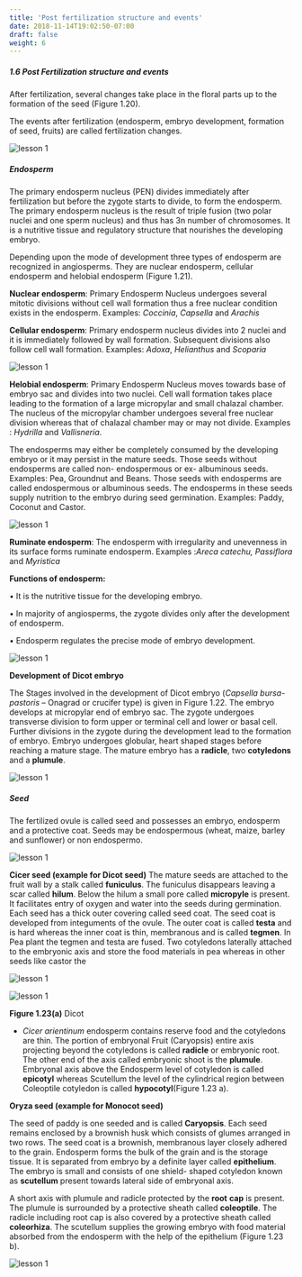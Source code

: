 ```yaml
---
title: 'Post fertilization structure and events'
date: 2018-11-14T19:02:50-07:00
draft: false
weight: 6
---
```


##### 1.6 Post Fertilization structure and events


After fertilization, several changes take place in
the floral parts up to the formation of the seed
(Figure 1.20).


The events after fertilization (endosperm,
embryo development, formation of seed, fruits)
are called fertilization changes.



![lesson 1](/books/12-biology/bio-botany/images/32.png )



##### Endosperm


The primary endosperm nucleus (PEN)
divides immediately after fertilization but
before the zygote starts to divide, to form
the endosperm. The primary endosperm
nucleus is the result of triple fusion (two
polar nuclei and one sperm nucleus) and
thus has 3n number of chromosomes. It is
a nutritive tissue and regulatory structure
that nourishes the developing embryo.



Depending upon the mode of development
three types of endosperm are recognized in
angiosperms. They are nuclear endosperm,
cellular endosperm and helobial endosperm
(Figure 1.21).


**Nuclear endosperm**: Primary Endosperm
Nucleus undergoes several mitotic divisions
without cell wall formation thus a free nuclear
condition exists in the endosperm. Examples:
*Coccinia*, *Capsella* and *Arachis*



**Cellular endosperm**: Primary endosperm
nucleus divides into 2 nuclei and it is
immediately followed by wall formation.
Subsequent divisions also follow cell wall
formation. Examples: *Adoxa*, *Helianthus* and
*Scoparia*


![lesson 1](/books/12-biology/bio-botany/images/33.png )



**Helobial endosperm**: Primary Endosperm
Nucleus moves towards base of embryo sac and
divides into two nuclei. Cell wall formation
takes place leading to the formation of a large
micropylar and small chalazal chamber. The
nucleus of the micropylar chamber undergoes
several free nuclear division whereas that
of chalazal chamber may or may not divide.
Examples : *Hydrilla* and *Vallisneria*.


The endosperms may either be completely
consumed by the developing embryo or it may
persist in the mature seeds. Those seeds without
endosperms are called non- endospermous or
ex- albuminous seeds. Examples: Pea, Groundnut and Beans. Those seeds with endosperms are
called endospermous or albuminous seeds. The
endosperms in these seeds supply nutrition to
the embryo during seed germination. Examples:
Paddy, Coconut and Castor.


![lesson 1](/books/12-biology/bio-botany/images/34.png )


**Ruminate endosperm**: The endosperm with
irregularity and unevenness in its surface forms
ruminate endosperm. Examples :*Areca catechu,*
*Passiflora* and *Myristica*


**Functions of endosperm:**


•	It is the nutritive tissue for the developing
embryo.


•  In majority of angiosperms, the zygote
divides only after the development of
endosperm.


•	Endosperm regulates the precise mode of embryo development.


![lesson 1](/books/12-biology/bio-botany/images/35.png )





**Development of Dicot embryo**


The Stages involved in the development
of Dicot embryo (*Capsella bursa-pastoris* –
Onagrad or crucifer type) is given in Figure
1.22. The embryo develops at micropylar
end of embryo sac. The zygote undergoes
transverse division to form upper or terminal
cell and lower or basal cell. Further divisions
in the zygote during the development lead to
the formation of embryo. Embryo undergoes
globular, heart shaped stages before reaching a
mature stage. The mature embryo has a **radicle**,
two **cotyledons** and a **plumule**.




![lesson 1](/books/12-biology/bio-botany/images/46.png )


##### Seed

The fertilized ovule is called seed and possesses
an embryo, endosperm and a protective coat.
Seeds may be endospermous (wheat, maize,
barley and sunflower) or non endospermo.


![lesson 1](/books/12-biology/bio-botany/images/36.png )


**Cicer seed (example for Dicot seed)**
The mature seeds are attached to the fruit
wall by a stalk called **funiculus**. The funiculus
disappears leaving a scar called **hilum**. Below
the hilum a small pore called **micropyle** is
present. It facilitates entry of oxygen and
water into the seeds during germination.
Each seed has a thick outer covering called
seed coat. The seed coat is developed from
integuments of the ovule. The outer coat is
called **testa** and is hard whereas the inner coat
is thin, membranous and is called **tegmen**.
In Pea plant the tegmen and testa are fused.
Two cotyledons laterally attached to the
embryonic axis and store the food materials
in pea whereas in other seeds like castor the




![lesson 1](/books/12-biology/bio-botany/images/37.png )



![lesson 1](/books/12-biology/bio-botany/images/38.png )



**Figure 1.23(a)**
Dicot
- *Cicer arientinum*
endosperm contains reserve food and the
cotyledons are thin. The portion of embryonal
Fruit (Caryopsis) entire
axis projecting beyond the cotyledons is
called **radicle** or embryonic root. The other
end of the axis called embryonic shoot is
the **plumule**. Embryonal axis above the
Endosperm
level of cotyledon is called **epicotyl** whereas
Scutellum the level of
the cylindrical region between
Coleoptile
cotyledon is called **hypocotyl**(Figure
1.23 a).



**Oryza seed (example for Monocot seed)**

The seed of paddy is one seeded and is called
**Caryopsis**. Each seed remains enclosed by
a brownish husk which consists of glumes
arranged in two rows. The seed coat is a
brownish, membranous layer closely adhered to
the grain. Endosperm forms the bulk of the grain
and is the storage tissue. It is separated from
embryo by a definite layer called **epithelium**.
The embryo is small and consists of one shield-
shaped cotyledon known as **scutellum** present
towards lateral side of embryonal axis.



A short axis with plumule and radicle protected
by the **root** **cap** is present. The plumule is
surrounded by a protective sheath called
**coleoptile**. The radicle including root cap
is also covered by a protective sheath called
**coleorhiza**. The scutellum supplies the growing
embryo with food material absorbed from the
endosperm with the help of the epithelium
(Figure 1.23 b).



![lesson 1](/books/12-biology/bio-botany/images/39.png )
